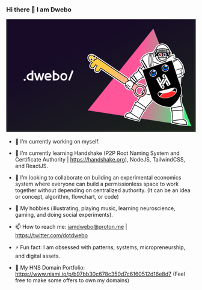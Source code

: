 ### Hi there 👋 I am Dwebo

![dwebonewversion](/public/github_banner.png)



- 🔭 I’m currently working on myself.
- 🌱 I’m currently learning Handshake (P2P Root Naming System and Certificate Authority | https://handshake.org), NodeJS, TailwindCSS, and ReactJS.
- 👯 I’m looking to collaborate on building an experimental economics system where everyone can build a permissionless space to work together without depending on centralized authority. (It can be an idea or concept, algorithm, flowchart, or code)
- 💬 My hobbies (illustrating, playing music, learning neuroscience, gaming, and doing social experiments).
- 📫 How to reach me: iamdwebo@proton.me | https://twitter.com/dotdwebo
- ⚡ Fun fact: I am obsessed with patterns, systems, micropreneurship, and digital assets.


- 🤝 My HNS Domain Portfolio: https://www.niami.io/p/b97bb30c678c350d7c6160512d16e8d7 (Feel free to make some offers to own my domains)

